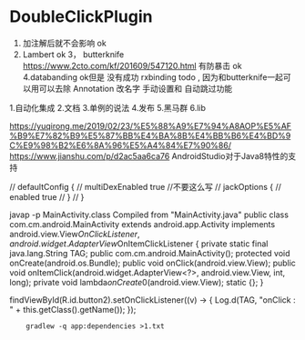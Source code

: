 # DoubleClickPlugin
1. 加注解后就不会影响 ok 
2. Lambert ok
3， butterknife https://www.2cto.com/kf/201609/547120.html 有防暴击 ok
4.databanding  ok但是 没有成功 
rxbinding todo , 因为和butterknife一起可以用可以去除
Annotation 改名字
手动设置和 自动跳过功能

1.自动化集成
2.文档
3.单例的说法
4.发布
5.黑马群
6.lib

https://yuqirong.me/2019/02/23/%E5%88%A9%E7%94%A8AOP%E5%AF%B9%E7%82%B9%E5%87%BB%E4%BA%8B%E4%BB%B6%E4%BD%9C%E9%98%B2%E6%8A%96%E5%A4%84%E7%90%86/
https://www.jianshu.com/p/d2ac5aa6ca76
AndroidStudio对于Java8特性的支持

//    defaultConfig {
//        multiDexEnabled true
    //不要这么写
//        jackOptions {
//            enabled true
//        }
//    }


javap -p MainActivity.class
Compiled from "MainActivity.java"
public class com.cm.android.MainActivity extends android.app.Activity implements android.view.View$OnClickListener,android.widget.AdapterView$OnItemClickListener {
  private static final java.lang.String TAG;
  public com.cm.android.MainActivity();
  protected void onCreate(android.os.Bundle);
  public void onClick(android.view.View);
  public void onItemClick(android.widget.AdapterView<?>, android.view.View, int, long);
  private void lambda$onCreate$0(android.view.View);
  static {};
}

   findViewById(R.id.button2).setOnClickListener((v) -> {
            Log.d(TAG, "onClick : " + this.getClass().getName());
        });
        
        gradlew -q app:dependencies >1.txt
